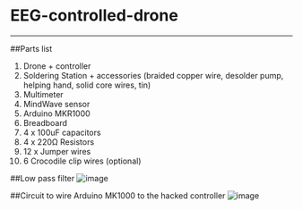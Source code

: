 # EEG-controlled-drone
------------------------------------

##Parts list
1. Drone + controller 
2. Soldering Station + accessories (braided copper wire, desolder pump, helping hand, solid core wires, tin) 
3. Multimeter 
4. MindWave sensor 
5. Arduino MKR1000 
6. Breadboard 
7. 4 x 100uF capacitors 
8. 4 x 220Ω Resistors 
9. 12 x Jumper wires 
10. 6 Crocodile clip wires (optional)


##Low pass filter
![image](https://github.com/ArghaKamalSamanta/EEG-controlled-drone/assets/97786651/e7c99357-add6-4e21-8512-626291ab59d7)


##Circuit to wire Arduino MK1000 to the hacked controller
![image](https://github.com/ArghaKamalSamanta/EEG-controlled-drone/assets/97786651/15c8efb2-0dcb-4119-a5c9-c0fee8191e56)





